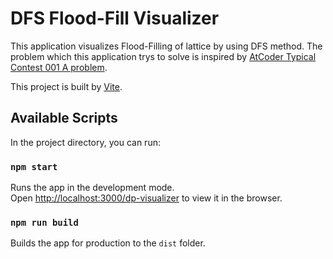 # DFS Flood-Fill Visualizer

This application visualizes Flood-Filling of lattice by using DFS method.
The problem which this application trys to solve is inspired by [AtCoder Typical Contest 001 A problem](https://atc001.contest.atcoder.jp/tasks/dfs_a).

This project is built by [Vite](https://vitejs.dev/).

## Available Scripts

In the project directory, you can run:

### `npm start`

Runs the app in the development mode.<br />
Open [http://localhost:3000/dp-visualizer](http://localhost:3000/dp-visualizer) to view it in the browser.

### `npm run build`

Builds the app for production to the `dist` folder.<br />


